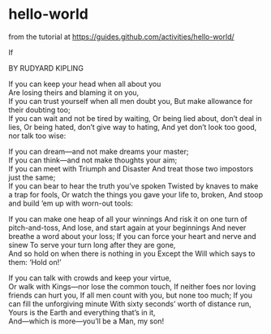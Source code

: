 # hello-world
from the tutorial at https://guides.github.com/activities/hello-world/

If

BY RUDYARD KIPLING

If you can keep your head when all about you   
    Are losing theirs and blaming it on you,   
If you can trust yourself when all men doubt you, 
    But make allowance for their doubting too;   
If you can wait and not be tired by waiting, 
    Or being lied about, don’t deal in lies, 
Or being hated, don’t give way to hating, 
    And yet don’t look too good, nor talk too wise: 

If you can dream—and not make dreams your master;   
    If you can think—and not make thoughts your aim;   
If you can meet with Triumph and Disaster 
    And treat those two impostors just the same;   
If you can bear to hear the truth you’ve spoken 
    Twisted by knaves to make a trap for fools, 
Or watch the things you gave your life to, broken, 
    And stoop and build ’em up with worn-out tools: 

If you can make one heap of all your winnings 
    And risk it on one turn of pitch-and-toss, 
And lose, and start again at your beginnings 
    And never breathe a word about your loss; 
If you can force your heart and nerve and sinew 
    To serve your turn long after they are gone,   
And so hold on when there is nothing in you 
    Except the Will which says to them: ‘Hold on!’ 

If you can talk with crowds and keep your virtue,   
    Or walk with Kings—nor lose the common touch, 
If neither foes nor loving friends can hurt you, 
    If all men count with you, but none too much; 
If you can fill the unforgiving minute 
    With sixty seconds’ worth of distance run,   
Yours is the Earth and everything that’s in it,   
    And—which is more—you’ll be a Man, my son!
